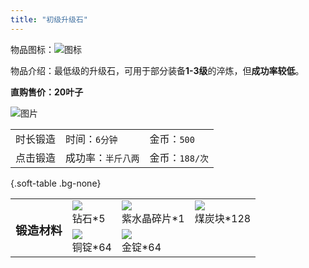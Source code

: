 ```yaml
---
title: "初级升级石"
---
```


物品图标：![图标](https://pic.imgdb.cn/item/66589781d9c307b7e9cdb542.webp)

物品介绍：最低级的升级石，可用于部分装备**1-3级**的淬炼，但**成功率较低**。

**直购售价：20叶子**

![图片](https://pic.imgdb.cn/item/66589781d9c307b7e9cdb56a.webp)

|  |  |  |
|---|---|---|
| 时长锻造 | 时间：`6分钟` | 金币：`500` |
| 点击锻造 | 成功率：`半斤八两` | 金币：`188/次` |

{.soft-table .bg-none}

<table class="soft-table">
    <tbody>
        <tr>
            <td style="text-align: center" rowspan="2"><h3>锻造材料</h3></td>
            <td><img src="https://pic.imgdb.cn/item/66589781d9c307b7e9cdb574.webp"><br>钻石*5</td>
            <td><img src="https://pic.imgdb.cn/item/66589781d9c307b7e9cdb58a.webp"><br>紫水晶碎片*1</td>
            <td><img src="https://pic.imgdb.cn/item/66589782d9c307b7e9cdb5a8.webp"><br>煤炭块*128</td>
        </tr>
        <tr>
            <td><img src="https://pic.imgdb.cn/item/665897ced9c307b7e9ce026c.webp"><br>铜锭*64</td>
            <td><img src="https://pic.imgdb.cn/item/665897ced9c307b7e9ce0277.webp"><br>金锭*64</td>
            <td><br></td>
        </tr>
    </tbody>
</table>
